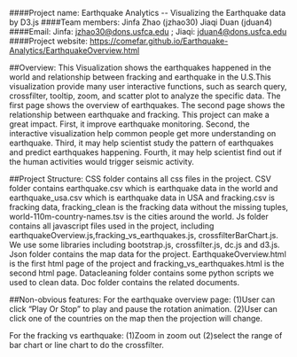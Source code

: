 ####Project name: Earthquake Analytics -- Visualizing the Earthquake data by D3.js
####Team members: Jinfa Zhao (jzhao30) Jiaqi Duan (jduan4)
####Email: Jinfa: jzhao30@dons.usfca.edu ; Jiaqi: jduan4@dons.usfca.edu
####Project website: https://comefar.github.io/Earthquake-Analytics/EarthquakeOverview.html

##Overview:
This Visualization shows the earthquakes happened in the world and relationship between fracking and earthquake in the U.S.This visualization provide many user interactive functions, such as search query, crossfilter, tooltip, zoom, and scatter plot to analyze the specific data. The first page shows the overview of earthquakes. The second page shows the relationship between earthquake and fracking. This project can make a great impact. First, it improve earthquake monitoring. Second, the interactive visualization help common people get more understanding on earthquake. Third, it may help scientist study the pattern of earthquakes and predict earthquakes happening. Fourth, it may help scientist find out if the human activities would trigger seismic activity.

##Project Structure:
CSS folder contains all css files in the project.
CSV folder contains earthquake.csv which is earthquake data in the world and earthquake_usa.csv which is earthquake data in USA and fracking.csv is fracking data, fracking_clean is the fracking data without the missing tuples, world-110m-country-names.tsv is the cities around the world.
Js folder contains all javascript files used in the project, including earthquakeOverview.js,fracking_vs_earthquakes.js, crossfilterBarChart.js. We use some libraries including bootstrap.js, crossfilter.js, dc.js and d3.js.
Json folder contains the map data for the project.
EarthquakeOverview.html is the first html page of the project and fracking_vs_earthquakes.html is the second html page.
Datacleaning folder contains some python scripts we used to clean data.
Doc folder contains the related documents.

##Non-obvious features:
For the earthquake overview page:
(1)User can click “Play Or Stop” to play and pause the rotation animation.
(2)User can click one of the countries on the map then the projection will change.

For the fracking vs earthquake:
(1)Zoom in zoom out
(2)select the range of bar chart or line chart to do the crossfilter.

